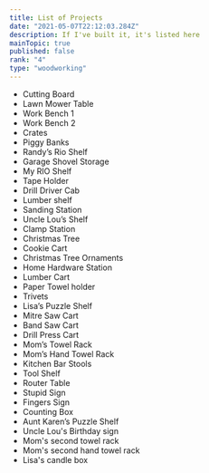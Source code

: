 ```yaml
---
title: List of Projects 
date: "2021-05-07T22:12:03.284Z"
description: If I've built it, it's listed here   
mainTopic: true 
published: false 
rank: "4"
type: "woodworking"
---
```


- Cutting Board	
- Lawn Mower Table	
- Work Bench 1	
- Work Bench 2	
- Crates	
- Piggy Banks	
- Randy’s Rio Shelf	
- Garage Shovel Storage	
- My RIO Shelf	
- Tape Holder	
- Drill Driver Cab	
- Lumber shelf	
- Sanding Station	
- Uncle Lou’s Shelf	
- Clamp Station	
- Christmas Tree	
- Cookie Cart	
- Christmas Tree Ornaments	
- Home Hardware Station	
- Lumber Cart	
- Paper Towel holder	
- Trivets	
- Lisa’s Puzzle Shelf	
- Mitre Saw Cart	
- Band Saw Cart	
- Drill Press Cart	
- Mom’s Towel Rack	
- Mom’s Hand Towel Rack	
- Kitchen Bar Stools	
- Tool Shelf	
- Router Table	
- Stupid Sign	
- Fingers Sign	
- Counting Box	
- Aunt Karen’s Puzzle Shelf
- Uncle Lou's Birthday sign 
- Mom's second towel rack 
- Mom's second hand towel rack 
- Lisa's candle box
